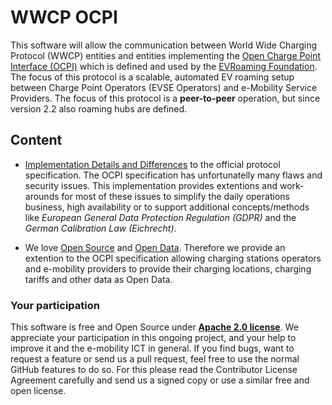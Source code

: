 WWCP OCPI
=========

This software will allow the communication between World Wide Charging
Protocol (WWCP) entities and entities implementing the
[Open Charge Point Interface (OCPI)](https://github.com/ocpi/ocpi) which
is defined and used by the [EVRoaming Foundation](https://evroaming.org).
The focus of this protocol is a scalable, automated EV roaming setup
between Charge Point Operators (EVSE Operators) and e-Mobility Service
Providers. The focus of this protocol is a **peer-to-peer** operation, but
since version 2.2 also roaming hubs are defined.

## Content

- [Implementation Details and Differences](WWCP_OCPIv2.2.1/README.md) to the official protocol specification. The OCPI specification has unfortunatelly many flaws and security issues. This implementation provides extentions and work-arounds for most of these issues to simplify the daily operations business, high availability or to support additional concepts/methods like *European General Data Protection Regulation (GDPR)*  and the *German Calibration Law (Eichrecht)*.

- We love [Open Source](https://en.wikipedia.org/wiki/Open_source) and [Open Data](OpenData.md). Therefore we provide an extention to the OCPI specification allowing charging stations operators and e-mobility providers to provide their charging locations, charging tariffs and other data as Open Data.

### Your participation

This software is free and Open Source under [**Apache 2.0 license**](LICENSE).
We appreciate your participation in this ongoing project, and your help to
improve it and the e-mobility ICT in general. If you find bugs, want to request
a feature or send us a pull request, feel free to use the normal GitHub
features to do so. For this please read the Contributor License Agreement
carefully and send us a signed copy or use a similar free and open license.
